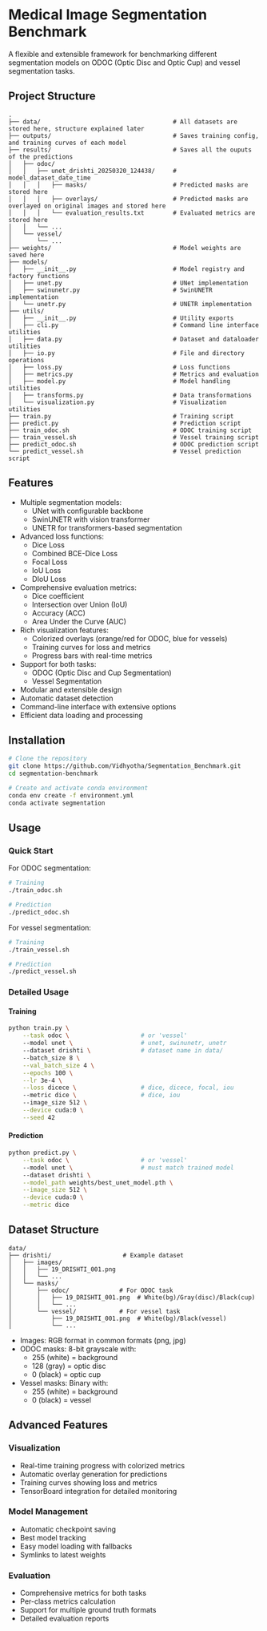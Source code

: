 # Medical Image Segmentation Benchmark

A flexible and extensible framework for benchmarking different segmentation models on ODOC (Optic Disc and Optic Cup) and vessel segmentation tasks.

## Project Structure

```
.
├── data/                                     # All datasets are stored here, structure explained later
├── outputs/                                  # Saves training config, and training curves of each model
├── results/                                  # Saves all the ouputs of the predictions
│   ├── odoc/
│   │   ├── unet_drishti_20250320_124438/     # model_dataset_date_time
│   │   │   ├── masks/                        # Predicted masks are stored here
│   │   │   ├── overlays/                     # Predicted masks are overlayed on original images and stored here
│   │   │   └── evaluation_results.txt        # Evaluated metrics are stored here
│   │   └── ...
│   └── vessel/
│       └── ...
├── weights/                                  # Model weights are saved here
├── models/
│   ├── __init__.py                           # Model registry and factory functions
│   ├── unet.py                               # UNet implementation
│   ├── swinunetr.py                          # SwinUNETR implementation
│   └── unetr.py                              # UNETR implementation
├── utils/
│   ├── __init__.py                           # Utility exports
│   ├── cli.py                                # Command line interface utilities
│   ├── data.py                               # Dataset and dataloader utilities
│   ├── io.py                                 # File and directory operations
│   ├── loss.py                               # Loss functions
│   ├── metrics.py                            # Metrics and evaluation
│   ├── model.py                              # Model handling utilities
│   ├── transforms.py                         # Data transformations
│   └── visualization.py                      # Visualization utilities
├── train.py                                  # Training script
├── predict.py                                # Prediction script
├── train_odoc.sh                             # ODOC training script
├── train_vessel.sh                           # Vessel training script
├── predict_odoc.sh                           # ODOC prediction script
└── predict_vessel.sh                         # Vessel prediction script
```

## Features

- Multiple segmentation models:
  - UNet with configurable backbone
  - SwinUNETR with vision transformer
  - UNETR for transformers-based segmentation
- Advanced loss functions:
  - Dice Loss
  - Combined BCE-Dice Loss
  - Focal Loss
  - IoU Loss
  - DIoU Loss
- Comprehensive evaluation metrics:
  - Dice coefficient
  - Intersection over Union (IoU)
  - Accuracy (ACC)
  - Area Under the Curve (AUC)
- Rich visualization features:
  - Colorized overlays (orange/red for ODOC, blue for vessels)
  - Training curves for loss and metrics
  - Progress bars with real-time metrics
- Support for both tasks:
  - ODOC (Optic Disc and Cup Segmentation)
  - Vessel Segmentation
- Modular and extensible design
- Automatic dataset detection
- Command-line interface with extensive options
- Efficient data loading and processing

## Installation

```bash
# Clone the repository
git clone https://github.com/Vidhyotha/Segmentation_Benchmark.git
cd segmentation-benchmark

# Create and activate conda environment
conda env create -f environment.yml
conda activate segmentation
```

## Usage

### Quick Start

For ODOC segmentation:
```bash
# Training
./train_odoc.sh

# Prediction
./predict_odoc.sh
```

For vessel segmentation:
```bash
# Training
./train_vessel.sh

# Prediction
./predict_vessel.sh
```

### Detailed Usage

#### Training

```bash
python train.py \
    --task odoc \                    # or 'vessel'
    --model unet \                   # unet, swinunetr, unetr
    --dataset drishti \              # dataset name in data/
    --batch_size 8 \
    --val_batch_size 4 \
    --epochs 100 \
    --lr 3e-4 \
    --loss dicece \                  # dice, dicece, focal, iou
    --metric dice \                  # dice, iou
    --image_size 512 \
    --device cuda:0 \
    --seed 42
```

#### Prediction

```bash
python predict.py \
    --task odoc \                    # or 'vessel'
    --model unet \                   # must match trained model
    --dataset drishti \
    --model_path weights/best_unet_model.pth \
    --image_size 512 \
    --device cuda:0 \
    --metric dice
```

## Dataset Structure

```
data/
├── drishti/                    # Example dataset
│   ├── images/
│   │   ├── 19_DRISHTI_001.png
│   │   └── ...
│   └── masks/
│       ├── odoc/              # For ODOC task
│       │   ├── 19_DRISHTI_001.png  # White(bg)/Gray(disc)/Black(cup)
│       │   └── ...
│       └── vessel/            # For vessel task
│           ├── 19_DRISHTI_001.png  # White(bg)/Black(vessel)
│           └── ...
```

- Images: RGB format in common formats (png, jpg)
- ODOC masks: 8-bit grayscale with:
  - 255 (white) = background
  - 128 (gray) = optic disc
  - 0 (black) = optic cup
- Vessel masks: Binary with:
  - 255 (white) = background
  - 0 (black) = vessel


## Advanced Features

### Visualization
- Real-time training progress with colorized metrics
- Automatic overlay generation for predictions
- Training curves showing loss and metrics
- TensorBoard integration for detailed monitoring

### Model Management
- Automatic checkpoint saving
- Best model tracking
- Easy model loading with fallbacks
- Symlinks to latest weights

### Evaluation
- Comprehensive metrics for both tasks
- Per-class metrics calculation
- Support for multiple ground truth formats
- Detailed evaluation reports